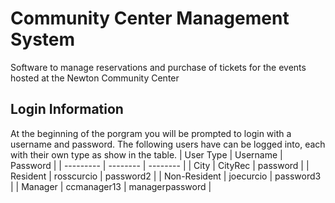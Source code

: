 # Community Center Management System
Software to manage reservations and purchase of tickets for the events hosted at the Newton Community Center

## Login Information
At the beginning of the porgram you will be prompted to login with a username and password. The following users have can be logged into, each with their own type as show in the table.
| User Type | Username | Password | 
| --------- | -------- | -------- |
| City      | CityRec  | password |
| Resident  | rosscurcio | password2 |
| Non-Resident | joecurcio | password3 |
| Manager | ccmanager13 | managerpassword |